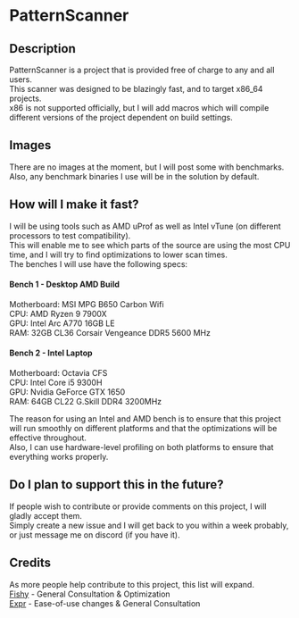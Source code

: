 # PatternScanner
## Description
PatternScanner is a project that is provided free of charge to any and all users.\
This scanner was designed to be blazingly fast, and to target x86_64 projects.\
x86 is not supported officially, but I will add macros which will compile different versions of the project dependent on build settings.

## Images
There are no images at the moment, but I will post some with benchmarks. Also, any benchmark binaries I use will be in the solution by default.

## How will I make it fast?
I will be using tools such as AMD uProf as well as Intel vTune (on different processors to test compatibility).\
This will enable me to see which parts of the source are using the most CPU time, and I will try to find optimizations to lower scan times.\
The benches I will use have the following specs:

#### Bench 1 - Desktop AMD Build
Motherboard: MSI MPG B650 Carbon Wifi\
CPU: AMD Ryzen 9 7900X\
GPU: Intel Arc A770 16GB LE\
RAM: 32GB CL36 Corsair Vengeance DDR5 5600 MHz

#### Bench 2 - Intel Laptop
Motherboard: Octavia CFS\
CPU: Intel Core i5 9300H\
GPU: Nvidia GeForce GTX 1650\
RAM: 64GB CL22 G.Skill DDR4 3200MHz

The reason for using an Intel and AMD bench is to ensure that this project will run smoothly on different platforms and that the optimizations will be effective throughout.\
Also, I can use hardware-level profiling on both platforms to ensure that everything works properly.

## Do I plan to support this in the future?
If people wish to contribute or provide comments on this project, I will gladly accept them.\
Simply create a new issue and I will get back to you within a week probably, or just message me on discord (if you have it).

## Credits
As more people help contribute to this project, this list will expand.\
[Fishy](https://github.com/Fish-Sticks) - General Consultation & Optimization \
[Expr](https://github.com/expressiongz) - Ease-of-use changes & General Consultation